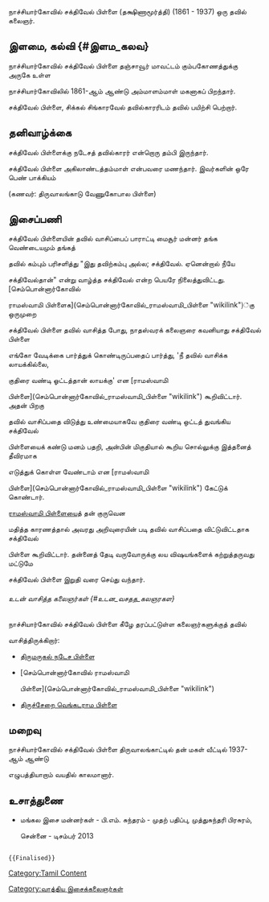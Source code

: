 நாச்சியார்கோவில் சக்திவேல் பிள்ளை (தக்ஷிணாமூர்த்தி) (1861 - 1937) ஒரு தவில் கலைஞர்.

## இளமை, கல்வி {#இளம_கலவ}

நாச்சியார்கோவில் சக்திவேல் பிள்ளை தஞ்சாவூர் மாவட்டம் கும்பகோணத்துக்கு அருகே உள்ள
நாச்சியார்கோவிலில் 1861-ஆம் ஆண்டு அம்மாளம்மாள் மகனாகப் பிறந்தார்.

சக்திவேல் பிள்ளை, சிக்கல் சிங்காரவேல் தவில்காரரிடம் தவில் பயிற்சி பெற்றார்.

## தனிவாழ்க்கை

சக்திவேல் பிள்ளைக்கு நடேசத் தவில்காரர் என்றொரு தம்பி இருந்தார்.

சக்திவேல் பிள்ளை அகிலாண்டத்தம்மாள் என்பவரை மணந்தார். இவர்களின் ஒரே பெண் பாக்கியம்
(கணவர்: திருவாலங்காடு வேணுகோபால பிள்ளை)

## இசைப்பணி

சக்திவேல் பிள்ளையின் தவில் வாசிப்பைப் பாராட்டி மைசூர் மன்னர் தங்க வெண்டையமும் தங்கத்
தவில் கம்பும் பரிசளித்து \"இது தவிற்கம்பு அல்ல; சக்திவேல். ஏனென்றால் நீயே
சக்திவேல்தான்\" என்று வாழ்த்த சக்திவேல் என்ற பெயரே நிலைத்துவிட்டது. [செம்பொன்னார்கோவில்
ராமஸ்வாமி பிள்ளைக](செம்பொன்னார்கோவில்_ராமஸ்வாமி_பிள்ளை "wikilink")்கு ஒருமுறை
சக்திவேல் பிள்ளை தவில் வாசித்த போது, நாதஸ்வரக் கலைஞரை கவனியாது சக்திவேல் பிள்ளை
எங்கோ வேடிக்கை பார்த்துக் கொண்டிருப்பதைப் பார்த்து, \'நீ தவில் வாசிக்க லாயக்கில்லை,
குதிரை வண்டி ஓட்டத்தான் லாயக்கு' என [ராமஸ்வாமி
பிள்ளை](செம்பொன்னார்கோவில்_ராமஸ்வாமி_பிள்ளை "wikilink") கூறிவிட்டார். அதன் பிறகு
தவில் வாசிப்பதை விடுத்து உண்மையாகவே குதிரை வண்டி ஒட்டத் துவங்கிய சக்திவேல்
பிள்ளையைக் கண்டு மனம் பதறி, அன்பின் மிகுதியால் கூறிய சொல்லுக்கு இத்தனைத் தீவிரமாக
எடுத்துக் கொள்ள வேண்டாம் என [ராமஸ்வாமி
பிள்ளை](செம்பொன்னார்கோவில்_ராமஸ்வாமி_பிள்ளை "wikilink") கேட்டுக் கொண்டார்.
[ராமஸ்வாமி பிள்ளைய](செம்பொன்னார்கோவில்_ராமஸ்வாமி_பிள்ளை "wikilink")ைத் தன் குருவென
மதித்த காரணத்தால் அவரது அறிவுரையின் படி தவில் வாசிப்பதை விட்டுவிட்டதாக சக்திவேல்
பிள்ளை கூறிவிட்டார். தன்னைத் தேடி வருவோருக்கு லய விஷயங்களைக் கற்றுத்தருவது மட்டுமே
சக்திவேல் பிள்ளை இறுதி வரை செய்து வந்தார்.

###### உடன் வாசித்த கலைஞர்கள் {#உடன_வசதத_கலஞரகள}

நாச்சியார்கோவில் சக்திவேல் பிள்ளை கீழே தரப்பட்டுள்ள கலைஞர்களுக்குத் தவில்
வாசித்திருக்கிறார்:

-   [திருமருகல் நடேச பிள்ளை](திருமருகல்_நடேச_பிள்ளை "wikilink")
-   [செம்பொன்னார்கோவில் ராமஸ்வாமி
    பிள்ளை](செம்பொன்னார்கோவில்_ராமஸ்வாமி_பிள்ளை "wikilink")
-   [திருச்சேறை வெங்கடராம பிள்ளை](திருச்சேறை_வெங்கடராம_பிள்ளை "wikilink")

## மறைவு

நாச்சியார்கோவில் சக்திவேல் பிள்ளை திருவாலங்காட்டில் தன் மகள் வீட்டில் 1937-ஆம் ஆண்டு
எழுபத்தியாறாம் வயதில் காலமானார்.

## உசாத்துணை

-   மங்கல இசை மன்னர்கள் - பி.எம். சுந்தரம் - முதற் பதிப்பு, முத்துசுந்தரி பிரசுரம்,
    சென்னை - டிசம்பர் 2013

```{=mediawiki}
{{Finalised}}
```
[Category:Tamil Content](Category:Tamil_Content "wikilink")
[Category:வாத்திய இசைக்கலைஞர்கள்](Category:வாத்திய_இசைக்கலைஞர்கள் "wikilink")

